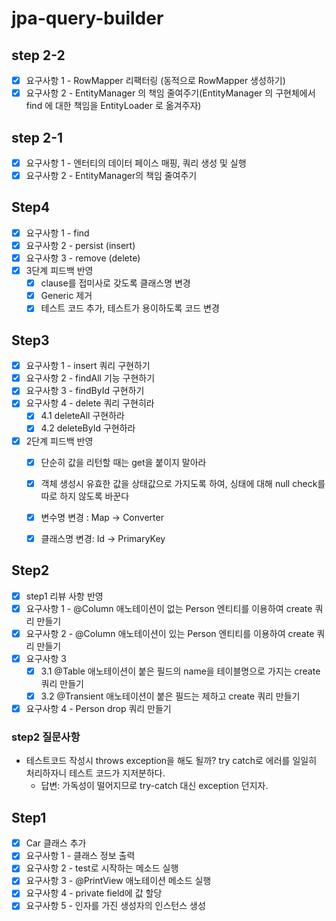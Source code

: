 # jpa-query-builder

## step 2-2
- [x] 요구사항 1 - RowMapper 리팩터링 (동적으로 RowMapper 생성하기)
- [x] 요구사항 2 - EntityManager 의 책임 줄여주기(EntityManager 의 구현체에서 find 에 대한 책임을 EntityLoader 로 옮겨주자)

## step 2-1 
- [x] 요구사항 1 - 엔터티의 데이터 페이스 매핑, 쿼리 생성 및 실행
- [x] 요구사항 2 - EntityManager의 책임 줄여주기

## Step4 
- [x] 요구사항 1 -  find
- [x] 요구사항 2 -  persist (insert)
- [x] 요구사항 3 -  remove (delete)
- [x] 3단계 피드백 반영
  - [x] clause를 접미사로 갖도록 클래스명 변경
  - [x] Generic 제거
  - [x] 테스트 코드 추가, 테스트가 용이하도록 코드 변경

## Step3
- [x] 요구사항 1 - insert 쿼리 구현하기
- [x] 요구사항 2 - findAll 기능 구현하기
- [x] 요구사항 3 - findById 구현하기
- [x] 요구사항 4 - delete 쿼리 구현히라
  - [x] 4.1 deleteAll 구현하라
  - [x] 4.2 deleteById 구현하라
- [x] 2단계 피드백 반영
  - [x] 단순히 값을 리턴할 때는 get을 붙이지 말아라
  - [x] 객체 생성시 유효한 값을 상태값으로 가지도록 하여, 싱태에 대해 null check를 따로 하지 않도록 바꾼다
  - [x] 변수명 변경 : Map -> Converter
  - [x] 클래스명 변경: Id -> PrimaryKey


## Step2
- [x] step1 리뷰 사항 반영
- [x] 요구사항 1 - @Column 애노테이션이 없는 Person 엔티티를 이용하여 create 쿼리 만들기
- [x] 요구사항 2 - @Column 애노테이션이 있는 Person 엔티티를 이용하여 create 쿼리 만들기
- [x] 요구사항 3 
  - [x] 3.1 @Table 애노테이션이 붙은 필드의 name을 테이블명으로 가지는 create 쿼리 만들기
  - [x] 3.2 @Transient 애노테이션이 붙은 필드는 제하고 create 쿼리 만들기
- [x] 요구사항 4 - Person drop 쿼리 만들기

### step2 질문사항
- 테스트코드 작성시 throws exception을 해도 될까? try catch로 에러를 일일히 처리하자니 테스트 코드가 지저분하다.
  - 답변: 가독성이 떨어지므로 try-catch 대신 exception 던지자.

## Step1
- [x] Car 클래스 추가
- [x] 요구사항 1 - 클래스 정보 출력
- [x] 요구사항 2 - test로 시작하는 메소드 실행
- [x] 요구사항 3 - @PrintView 애노테이션 메소드 실행
- [x] 요구사항 4 - private field에 값 할당
- [x] 요구사항 5 - 인자를 가진 생성자의 인스턴스 생성
